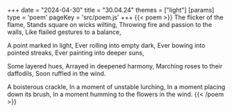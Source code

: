 +++
date = "2024-04-30"
title = "30.04.24"
themes = ["light"]
[params]
  type = 'poem'
  pageKey = 'src/poem.js'
+++
{{< poem >}}
The flicker of the flame,
Stands square on wicks wilting,
Throwing fire and passion to the walls,
Like flailed gestures to a balance,

A point marked in light,
Ever rolling into empty dark,
Ever bowing into pointed streaks,
Ever painting into deeper suns,

Some layered hues,
Arrayed in deepened harmony,
Marching roses to their daffodils,
Soon ruffled in the wind.

A boisterous crackle,
In a moment of unstable lurching,
In a moment placing down its brush,
In a moment humming to the flowers in the wind.
{{< /poem >}}